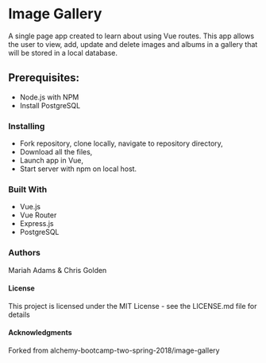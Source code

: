 # Image Gallery
A single page app created to learn about using Vue routes. This app allows the user to view, add, update and delete images and albums in a gallery that will be stored in a local database.

## Prerequisites:
* Node.js with NPM
* Install PostgreSQL 

### Installing
* Fork repository, clone locally, navigate to repository directory,
* Download all the files,
* Launch app in Vue,
* Start server with npm on local host.
<!-- Add more detailed step=-by-step instructions here on what to download -->

### Built With
* Vue.js 
* Vue Router
* Express.js
* PostgreSQL

### Authors
Mariah Adams & Chris Golden

#### License
This project is licensed under the MIT License - see the LICENSE.md file for details

#### Acknowledgments
Forked from alchemy-bootcamp-two-spring-2018/image-gallery 